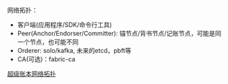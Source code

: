 网络拓扑：
* 客户端(应用程序/SDK/命令行工具)
* Peer(Anchor/Endorser/Committer): 锚节点/背书节点/记账节点，可能是同一个节点，也可能不同
* Orderer: solo/kafka, 未来的etcd，pbft等
* CA(可选)：fabric-ca

[超级账本网络拓扑](./超级账本网络拓扑.png)
